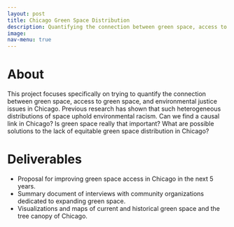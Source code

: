 ```yaml
---
layout: post
title: Chicago Green Space Distribution
description: Quantifying the connection between green space, access to green space, and environmental justice issues in Chicago
image:
nav-menu: true
---
```


# About
This project focuses specifically on trying to quantify the connection between green space, access to green space, and environmental justice issues in Chicago. Previous research has shown that such heterogeneous distributions of space uphold environmental racism. Can we find a causal link in Chicago? Is green space really that important? What are possible solutions to the lack of equitable green space distribution in Chicago?

# Deliverables
* Proposal for improving green space access in Chicago in the next 5 years. 
* Summary document of interviews with community organizations dedicated to expanding green space.
* Visualizations and maps of current and historical green space and the tree canopy of Chicago.
